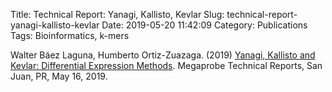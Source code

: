 Title: Technical Report: Yanagi, Kallisto, Kevlar
Slug: technical-report-yanagi-kallisto-kevlar
Date: 2019-05-20 11:42:09
Category: Publications
Tags: Bioinformatics, k-mers


Walter Báez Laguna, Humberto Ortiz-Zuazaga. (2019)
[Yanagi, Kallisto and Kevlar: Differential Expression Methods]({static}/images/yanagi_kallisto_kevlar.pdf).
Megaprobe Technical Reports, San Juan, PR, May 16, 2019.
